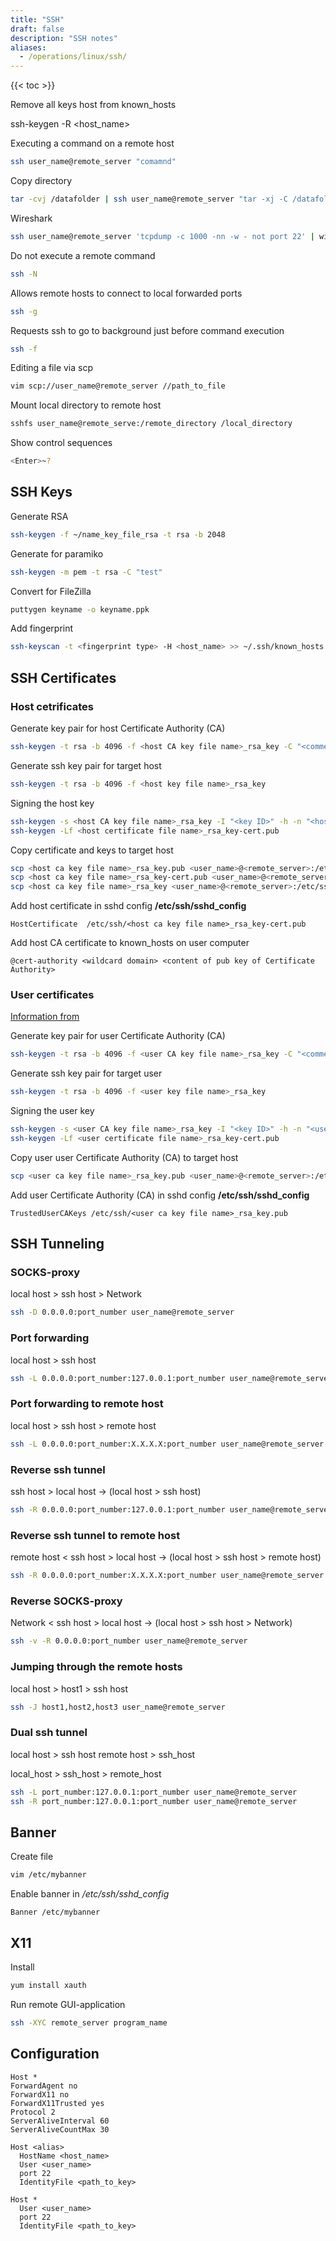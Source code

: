 ```yaml
---
title: "SSH"
draft: false
description: "SSH notes"
aliases:
  - /operations/linux/ssh/
---
```


{{< toc >}}

Remove all keys host from known_hosts

ssh-keygen -R <host_name>

Executing a command on a remote host

```bash
ssh user_name@remote_server "comamnd"
```

Copy directory

```bash
tar -cvj /datafolder | ssh user_name@remote_server "tar -xj -C /datafolder"
```

Wireshark

```bash
ssh user_name@remote_server 'tcpdump -c 1000 -nn -w - not port 22' | wireshark -k –i
```

Do not execute a remote command

```bash
ssh -N
```

Allows remote hosts to connect to local forwarded ports

```bash
ssh -g
```

Requests ssh to go to background just before command execution

```bash
ssh -f
```

Editing a file via scp

```bash
vim scp://user_name@remote_server //path_to_file
```

Mount local directory to remote host

```bash
sshfs user_name@remote_serve:/remote_directory /local_directory
```

Show control sequences

```bash
<Enter>~?
```

## SSH Keys

Generate RSA

```bash
ssh-keygen -f ~/name_key_file_rsa -t rsa -b 2048
```

Generate for paramiko

```bash
ssh-keygen -m pem -t rsa -C "test"
```

Convert for FileZilla

```bash
puttygen keyname -o keyname.ppk
```

Add fingerprint

```bash
ssh-keyscan -t <fingerprint type> -H <host_name> >> ~/.ssh/known_hosts
```

## SSH Certificates

### Host cetrificates

Generate key pair for host Certificate Authority (CA)

```bash
ssh-keygen -t rsa -b 4096 -f <host CA key file name>_rsa_key -C "<comment>"
```

Generate ssh key pair for target host

```bash
ssh-keygen -t rsa -b 4096 -f <host key file name>_rsa_key
```

Signing the host key

```bash
ssh-keygen -s <host CA key file name>_rsa_key -I "<key ID>" -h -n "<host principals>" -V <validity interval> <host ca key file name>_rsa_key.pub
ssh-keygen -Lf <host certificate file name>_rsa_key-cert.pub
```

Copy certificate and keys to target host

```bash
scp <host ca key file name>_rsa_key.pub <user_name>@<remote_server>:/etc/ssh
scp <host ca key file name>_rsa_key-cert.pub <user_name>@<remote_server>:/etc/ssh
scp <host ca key file name>_rsa_key <user_name>@<remote_server>:/etc/ssh
```

Add host certificate in sshd config __/etc/ssh/sshd_config__

```text
HostCertificate  /etc/ssh/<host ca key file name>_rsa_key-cert.pub
```

Add host CA certificate to known_hosts on user computer

```text
@cert-authority <wildcard domain> <content of pub key of Certificate Authority>
```

### User certificates

[Information from](https://goteleport.com/blog/how-to-configure-ssh-certificate-based-authentication/)

Generate key pair for user Certificate Authority (CA)

```bash
ssh-keygen -t rsa -b 4096 -f <user CA key file name>_rsa_key -C "<comment>"
```

Generate ssh key pair for target user

```bash
ssh-keygen -t rsa -b 4096 -f <user key file name>_rsa_key
```

Signing the user key

```bash
ssh-keygen -s <user CA key file name>_rsa_key -I "<key ID>" -h -n "<user principals>" -V <validity interval> <user ca key file name>_rsa_key.pub
ssh-keygen -Lf <user certificate file name>_rsa_key-cert.pub
```

Copy user user Certificate Authority (CA) to target host

```bash
scp <user ca key file name>_rsa_key.pub <user_name>@<remote_server>:/etc/ssh
```

Add user Certificate Authority (CA) in sshd config __/etc/ssh/sshd_config__

```text
TrustedUserCAKeys /etc/ssh/<user ca key file name>_rsa_key.pub
```

## SSH Tunneling

### SOCKS-proxy

local host > ssh host > Network

```bash
ssh -D 0.0.0.0:port_number user_name@remote_server
```

### Port forwarding

local host > ssh host

```bash
ssh -L 0.0.0.0:port_number:127.0.0.1:port_number user_name@remote_server
```

### Port forwarding to remote host

local host > ssh host > remote host

```bash
ssh -L 0.0.0.0:port_number:X.X.X.X:port_number user_name@remote_server
```

### Reverse ssh tunnel

ssh host > local host -> (local host > ssh host)

```bash
ssh -R 0.0.0.0:port_number:127.0.0.1:port_number user_name@remote_server
```

### Reverse ssh tunnel to remote host

remote host < ssh host > local host -> (local host > ssh host > remote host)

```bash
ssh -R 0.0.0.0:port_number:X.X.X.X:port_number user_name@remote_server
```

### Reverse SOCKS-proxy

Network < ssh host > local host -> (local host > ssh host > Network)

```bash
ssh -v -R 0.0.0.0:port_number user_name@remote_server
```

### Jumping through the remote hosts

local host > host1 > ssh host

```bash
ssh -J host1,host2,host3 user_name@remote_server
```

### Dual ssh tunnel

local host > ssh host
remote host > ssh_host

local_host > ssh_host > remote_host

```bash
ssh -L port_number:127.0.0.1:port_number user_name@remote_server
ssh -R port_number:127.0.0.1:port_number user_name@remote_server
```

## Banner

Create file

```bash
vim /etc/mybanner
```

Enable banner in _\/etc/ssh\/sshd_config_

```text
Banner /etc/mybanner
```

## X11

Install

```bash
yum install xauth
```

Run remote GUI-application

```bash
ssh -XYC remote_server program_name
```

## Configuration

```text
Host *
ForwardAgent no
ForwardX11 no
ForwardX11Trusted yes
Protocol 2
ServerAliveInterval 60
ServerAliveCountMax 30

Host <alias>
  HostName <host_name>
  User <user_name>
  port 22
  IdentityFile <path_to_key>

Host *
  User <user_name>
  port 22
  IdentityFile <path_to_key>
```
